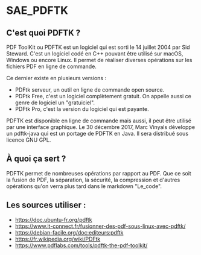 # SAE_PDFTK

## C'est quoi PDFTK ?

PDF ToolKit ou PDFTK est un logiciel qui est sorti le 14 juillet 2004 par Sid Steward. C'est un logiciel codé en C++ pouvant être utilisé sur macOS, Windows ou encore Linux. Il permet de réaliser diverses opérations sur les fichiers PDF en ligne de commande.

Ce dernier existe en plusieurs versions : 
- PDFtk serveur, un outil en ligne de commande open source. 
- PDFtk Free, c'est un logiciel complètement gratuit. On appelle aussi ce genre de logiciel un "gratuiciel". 
- PDFtk Pro, c'est la version du logiciel qui est payante.

PDFTK est disponible en ligne de commande mais aussi, il peut être utilisé par une interface graphique.
Le 30 décembre 2017, Marc Vinyals développe un pdftk-java qui est un portage de PDFTK en Java. Il sera distribué sous licence GNU GPL.

## À quoi ça sert ?

PDFTK permet de nombreuses opérations par rapport au PDF. Que ce soit la fusion de PDF, la séparation, la sécurité, la compression et d'autres opérations qu'on verra plus tard dans le markdown "Le_code". 

## Les sources utiliser : 

- https://doc.ubuntu-fr.org/pdftk
- https://www.it-connect.fr/fusionner-des-pdf-sous-linux-avec-pdftk/
- https://debian-facile.org/doc:editeurs:pdftk
- https://fr.wikipedia.org/wiki/PDFtk
- https://www.pdflabs.com/tools/pdftk-the-pdf-toolkit/

